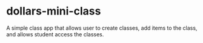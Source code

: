 # dollars-mini-class
A simple class app that allows user to create classes, add items to the class, and allows student access the classes.
